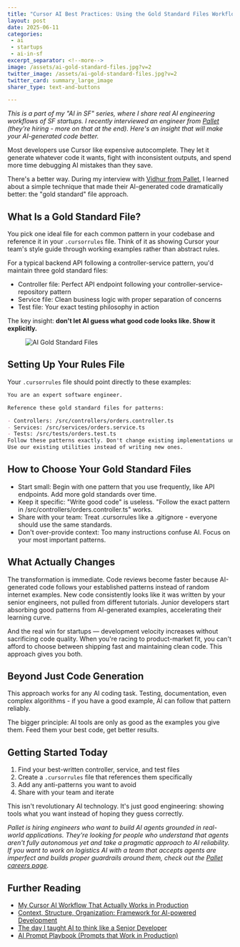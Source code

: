```yaml
---
title: "Cursor AI Best Practices: Using the Gold Standard Files Workflow for Precise Results"
layout: post
date: 2025-06-11
categories:
 - ai
 - startups
 - ai-in-sf
excerpt_separator: <!--more-->
image: /assets/ai-gold-standard-files.jpg?v=2
twitter_image: /assets/ai-gold-standard-files.jpg?v=2
twitter_card: summary_large_image
sharer_type: text-and-buttons

---
```


*This is a part of my "AI in SF" series, where I share real AI engineering workflows of SF startups. I recently interviewed an engineer from [Pallet](https://www.pallet.com/) (they're hiring - more on that at the end). Here's an insight that will make your AI-generated code better.*

Most developers use Cursor like expensive autocomplete. They let it generate whatever code it wants, fight with inconsistent outputs, and spend more time debugging AI mistakes than they save.

There's a better way. During my interview with [Vidhur from Pallet](https://www.linkedin.com/in/vidhurkumar/), I learned about a simple technique that made their AI-generated code dramatically better: the "gold standard" file approach.

<!--more-->

## What Is a Gold Standard File?

You pick one ideal file for each common pattern in your codebase and reference it in your `.cursorrules` file. Think of it as showing Cursor your team's style guide through working examples rather than abstract rules.

For a typical backend API following a controller-service pattern, you'd maintain three gold standard files:
- Controller file: Perfect API endpoint following your controller-service-repository pattern
- Service file: Clean business logic with proper separation of concerns
- Test file: Your exact testing philosophy in action

The key insight: **don't let AI guess what good code looks like. Show it explicitly.**

<figure>
  <img src="{{ '/assets/ai-gold-standard-files.jpg?v=2' | relative_url }}" alt="AI Gold Standard Files" />
</figure>

## Setting Up Your Rules File

Your `.cursorrules` file should point directly to these examples:

```md
You are an expert software engineer. 

Reference these gold standard files for patterns:

- Controllers: /src/controllers/orders.controller.ts
- Services: /src/services/orders.service.ts
- Tests: /src/tests/orders.test.ts
Follow these patterns exactly. Don't change existing implementations unless asked.
Use our existing utilities instead of writing new ones.
```

## How to Choose Your Gold Standard Files

- Start small: Begin with one pattern that you use frequently, like API endpoints. Add more gold standards over time.
- Keep it specific: "Write good code" is useless. "Follow the exact pattern in /src/controllers/orders.controller.ts" works.
- Share with your team: Treat .cursorrules like a .gitignore - everyone should use the same standards.
- Don't over-provide context: Too many instructions confuse AI. Focus on your most important patterns.

## What Actually Changes

The transformation is immediate. Code reviews become faster because AI-generated code follows your established patterns instead of random internet examples. New code consistently looks like it was written by your senior engineers, not pulled from different tutorials. Junior developers start absorbing good patterns from AI-generated examples, accelerating their learning curve.

And the real win for startups — development velocity increases without sacrificing code quality. When you're racing to product-market fit, you can't afford to choose between shipping fast and maintaining clean code. This approach gives you both.

<!-- newsletter_widget -->

## Beyond Just Code Generation

This approach works for any AI coding task. Testing, documentation, even complex algorithms - if you have a good example, AI can follow that pattern reliably.

The bigger principle: AI tools are only as good as the examples you give them. Feed them your best code, get better results.

## Getting Started Today

1. Find your best-written controller, service, and test files
2. Create a `.cursorrules` file that references them specifically
3. Add any anti-patterns you want to avoid
4. Share with your team and iterate

This isn't revolutionary AI technology. It's just good engineering: showing tools what you want instead of hoping they guess correctly.

*Pallet is hiring engineers who want to build AI agents grounded in real-world applications. They're looking for people who understand that agents aren't fully autonomous yet and take a pragmatic approach to AI reliability. If you want to work on logistics AI with a team that accepts agents are imperfect and builds proper guardrails around them, check out the [Pallet careers page](https://www.pallet.com/company#open-positions).*

## Further Reading

* [My Cursor AI Workflow That Actually Works in Production](/blog/cursor-guide?utm_source=blog&utm_medium=cursor-complex-projects&utm_campaign=cursor-complex-projects)
* [Context, Structure, Organization: Framework for AI-powered Development](/blog/ai-dev-tips?utm_source=blog&utm_medium=cursor-complex-projects&utm_campaign=cursor-complex-projects)
* [The day I taught AI to think like a Senior Developer](/blog/ai-understand-senior-developer?utm_source=blog&utm_medium=cursor-complex-projects&utm_campaign=cursor-complex-projects)
* [AI Prompt Playbook (Prompts that Work in Production)](/blog/ai-prompt-engineering?utm_source=blog&utm_medium=cursor-complex-projects&utm_campaign=cursor-complex-projects)